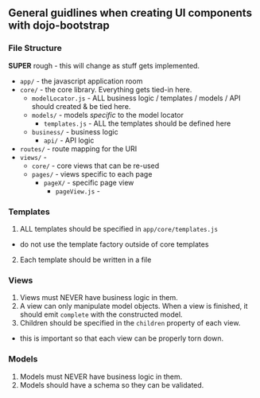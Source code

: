 ## General guidlines when creating UI components with dojo-bootstrap

### File Structure

**SUPER** rough - this will change as stuff gets implemented.

-  `app/` - the javascript application room
  - `core/` - the core library. Everything gets tied-in here.
    - `modelLocator.js` - ALL business logic / templates / models / API should created & be tied here.
    - `models/` - models *specific* to the model locator
      - `templates.js` - ALL the templates should be defined here
    - `business/` - business logic
      - `api/` - API logic
  - `routes/` - route mapping for the URI
  - `views/` - 
    - `core/` - core views that can be re-used
    - `pages/` - views specific to each page
      - `pageX/` - specific page view
        - `pageView.js` - 


### Templates

1. ALL templates should be specified in `app/core/templates.js`
  - do not use the template factory outside of core templates
2. Each template should be written in a file


### Views

1. Views must NEVER have business logic in them.
2. A view can only manipulate model objects. When a view is finished, it should emit `complete` with the constructed model.
3. Children should be specified in the `children` property of each view.
  - this is important so that each view can be properly torn down.


### Models

1. Models must NEVER have business logic in them.
2. Models should have a schema so they can be validated.

